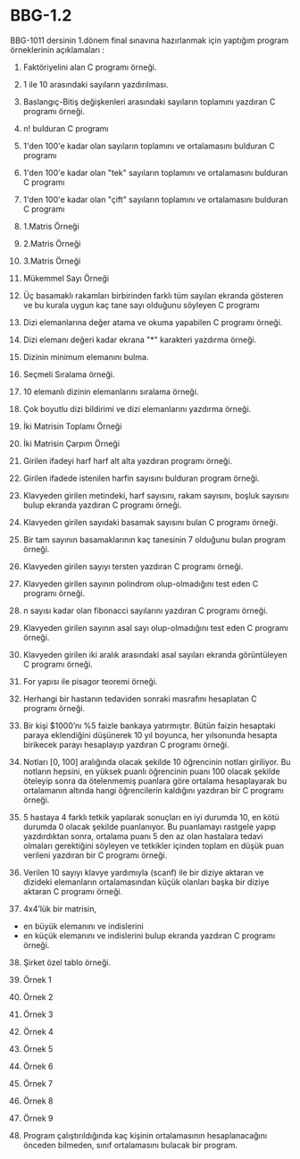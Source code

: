 # BBG-1.2
BBG-1011 dersinin 1.dönem final sınavına hazırlanmak için yaptığım program örneklerinin açıklamaları :

1) Faktöriyelini alan C programı örneği.

2) 1 ile 10 arasındaki sayıların yazdırılması.

3) Baslangıç-Bitiş değişkenleri arasındaki sayıların toplamını yazdıran C programı örneği.

4) n! bulduran C programı

5) 1'den 100'e kadar olan sayıların toplamını ve ortalamasını bulduran C programı

6) 1'den 100'e kadar olan "tek" sayıların toplamını ve ortalamasını bulduran C programı

7) 1'den 100'e kadar olan "çift" sayıların toplamını ve ortalamasını bulduran C programı

8) 1.Matris Örneği

9) 2.Matris Örneği

10) 3.Matris Örneği

11) Mükemmel Sayı Örneği

12) Üç basamaklı rakamları birbirinden farklı tüm sayıları ekranda
gösteren ve bu kurala uygun kaç tane sayı olduğunu söyleyen C programı

13) Dizi elemanlarına değer atama ve okuma yapabilen C programı örneği.

14) Dizi elemanı değeri kadar ekrana "*" karakteri yazdırma örneği.

15) Dizinin minimum elemanını bulma.

16) Seçmeli Sıralama örneği.

17) 10 elemanlı dizinin elemanlarını sıralama örneği.

18) Çok boyutlu dizi bildirimi ve dizi elemanlarını yazdırma örneği.

19) İki Matrisin Toplamı Örneği

20) İki Matrisin Çarpım Örneği 

21) Girilen ifadeyi harf harf alt alta yazdıran programı örneği.

22) Girilen ifadede istenilen harfin sayısını bulduran program örneği.

23) Klavyeden girilen metindeki, harf sayısını, rakam sayısını, 
boşluk sayısını bulup ekranda yazdıran C programı örneği.

24) Klavyeden girilen sayıdaki basamak sayısını bulan C programı örneği.

25) Bir tam sayının basamaklarının kaç tanesinin 7 olduğunu bulan program örneği. 

26) Klavyeden girilen sayıyı tersten yazdıran C programı örneği.

27) Klavyeden girilen sayının polindrom olup-olmadığını test eden C programı örneği.

28) n sayısı kadar olan fibonacci sayılarını yazdıran C programı örneği.

29) Klavyeden girilen sayının asal sayı olup-olmadığını test eden C programı örneği.

30) Klavyeden girilen iki aralık arasındaki asal sayıları 
ekranda görüntüleyen C programı örneği.

31) For yapısı ile pisagor teoremi örneği.
 
32) Herhangi bir hastanın tedaviden sonraki masrafını hesaplatan C programı örneği.

33) Bir kişi $1000’nı %5 faizle bankaya yatırmıştır. Bütün faizin hesaptaki paraya eklendiğini düşünerek 10 yıl boyunca, her
yılsonunda hesapta birikecek parayı hesaplayıp yazdıran C programı örneği.

34) Notları [0, 100] aralığında olacak şekilde 10 öğrencinin notları giriliyor. Bu notların hepsini, en yüksek puanlı
öğrencinin puanı 100 olacak şekilde öteleyip sonra da ötelenmemiş puanlara göre ortalama hesaplayarak bu
ortalamanın altında hangi öğrencilerin kaldığını yazdıran bir C programı örneği.

35) 5 hastaya 4 farklı tetkik yapılarak sonuçları en iyi durumda 10, en kötü durumda 0 olacak şekilde puanlanıyor. Bu
puanlamayı rastgele yapıp yazdırdıktan sonra, ortalama puanı 5 den az olan hastalara tedavi olmaları gerektiğini söyleyen ve
tetkikler içinden toplam en düşük puan verileni yazdıran bir C programı örneği.

36) Verilen 10 sayıyı klavye yardımıyla (scanf) ile bir diziye aktaran ve dizideki elemanların
ortalamasından küçük olanları başka bir diziye aktaran C programı örneği.

37) 4x4’lük bir matrisin,
- en büyük elemanını ve indislerini
- en küçük elemanını ve indislerini 
bulup ekranda yazdıran C programı örneği.

38) Şirket özel tablo örneği.

39) Örnek 1

40) Örnek 2

41) Örnek 3
 
42) Örnek 4

43) Örnek 5

44) Örnek 6

45) Örnek 7

46) Örnek 8

47) Örnek 9

48) Program çalıştırıldığında kaç kişinin ortalamasının hesaplanacağını önceden bilmeden, sınıf ortalamasını bulacak bir program.
